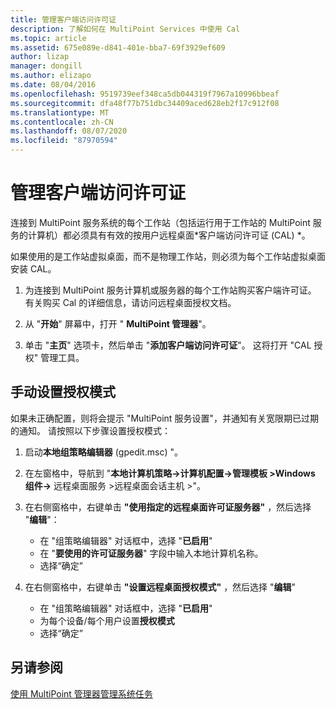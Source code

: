 ```yaml
---
title: 管理客户端访问许可证
description: 了解如何在 MultiPoint Services 中使用 Cal
ms.topic: article
ms.assetid: 675e089e-d841-401e-bba7-69f3929ef609
author: lizap
manager: dongill
ms.author: elizapo
ms.date: 08/04/2016
ms.openlocfilehash: 9519739eef348ca5db044319f7967a10996bbeaf
ms.sourcegitcommit: dfa48f77b751dbc34409aced628eb2f17c912f08
ms.translationtype: MT
ms.contentlocale: zh-CN
ms.lasthandoff: 08/07/2020
ms.locfileid: "87970594"
---
```

# <a name="manage-client-access-licenses"></a>管理客户端访问许可证
连接到 MultiPoint 服务系统的每个工作站（包括运行用于工作站的 MultiPoint 服务的计算机）都必须具有有效的按用户远程桌面*客户端访问许可证 (CAL) *。

如果使用的是工作站虚拟桌面，而不是物理工作站，则必须为每个工作站虚拟桌面安装 CAL。

1.  为连接到 MultiPoint 服务计算机或服务器的每个工作站购买客户端许可证。 有关购买 Cal 的详细信息，请访问远程桌面授权文档。

2.  从 "**开始**" 屏幕中，打开 " **MultiPoint 管理器**"。

3.  单击 "**主页**" 选项卡，然后单击 "**添加客户端访问许可证**"。  这将打开 "CAL 授权" 管理工具。

## <a name="set-the-licensing-mode-manually"></a>手动设置授权模式
如果未正确配置，则将会提示 "MultiPoint 服务设置"，并通知有关宽限期已过期的通知。 请按照以下步骤设置授权模式：

1. 启动**本地组策略编辑器** (gpedit.msc) "。

2. 在左窗格中，导航到 "**本地计算机策略->计算机配置->管理模板 >Windows 组件->** 远程桌面服务 >远程桌面会话主机 >"。

3. 在右侧窗格中，右键单击 **"使用指定的远程桌面许可证服务器"** ，然后选择 "**编辑**"：
   - 在 "组策略编辑器" 对话框中，选择 "**已启用**"
   - 在 "**要使用的许可证服务器**" 字段中输入本地计算机名称。
   - 选择“确定”

4. 在右侧窗格中，右键单击 **"设置远程桌面授权模式"** ，然后选择 "**编辑**"
   - 在 "组策略编辑器" 对话框中，选择 "**已启用**"
   - 为每个设备/每个用户设置**授权模式**
   - 选择“确定”


## <a name="see-also"></a>另请参阅
[使用 MultiPoint 管理器管理系统任务](Manage-System-Tasks-Using-MultiPoint-Manager.md)
